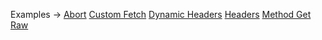 <p class="ExampleLinks">Examples <span class="ExampleLinksTitleSeparator">-></span> <a href="../../examples/abort">Abort</a> <span class="ExampleLinksSeparator"></span> <a href="../../examples/custom-fetch">Custom Fetch</a> <span class="ExampleLinksSeparator"></span> <a href="../../examples/dynamic-headers">Dynamic Headers</a> <span class="ExampleLinksSeparator"></span> <a href="../../examples/headers">Headers</a> <span class="ExampleLinksSeparator"></span> <a href="../../examples/method-get">Method Get</a> <span class="ExampleLinksSeparator"></span> <a href="../../examples/raw">Raw</a></p>
